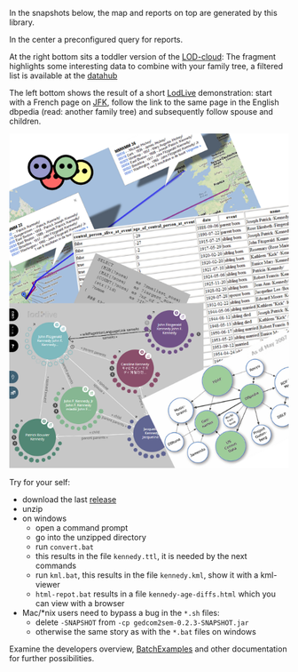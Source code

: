 In the snapshots below, the map and reports on top are generated by this library.

In the center a preconfigured query for reports.

At the right bottom sits a toddler version of the [LOD-cloud](http://lod-cloud.net/):
The fragment highlights some interesting data to combine with your family tree,
a filtered list is available at the [datahub](http://datahub.io/tag/genealogy)

The left bottom shows the result of a short [LodLive](http://en.lodlive.it)
demonstration: start with a French page on
[JFK](http://en.lodlive.it/?http://fr.dbpedia.org/resource/John_Fitzgerald_Kennedy),
follow the link to the same page in the English dbpedia (read: another family tree) and subsequently follow spouse and children.

![](images/samples.png)

Try for your self:
* download the last [release](https://github.com/jo-pol/gedcom2sem/releases)
* unzip
* on windows 
  * open a command prompt
  * go into the unzipped directory
  * run `convert.bat`
  * this results in the file `kennedy.ttl`, it is needed by the next commands
  * run `kml.bat`, this results in the file `kennedy.kml`, show it with a kml-viewer
  * `html-repot.bat` results in a file `kennedy-age-diffs.html` which you can view with a browser
* Mac/*nix users need to bypass a bug in the `*.sh` files:
  * delete `-SNAPSHOT` from `-cp gedcom2sem-0.2.3-SNAPSHOT.jar`
  * otherwise the same story as with the `*.bat` files on windows

Examine the developers overview,
[BatchExamples](https://github.com/jo-pol/gedcom2sem/blob/master/src/test/java/gedcom2sem/BatchExamples.java)
and other documentation for further possibilities.
